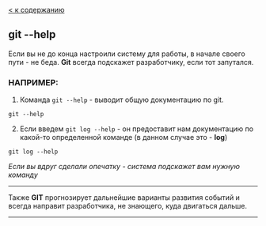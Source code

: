 [< к содержанию](./readme.md)

## git --help

Если вы не до конца настроили систему для работы, в начале своего пути - не беда. **Git** всегда подскажет разработчику, если тот запутался.


### **НАПРИМЕР:**


1. Команда ``git --help`` - выводит общую документацию по git.

```bash=
git --help
```

2. Если введем ``git log --help`` - он предоставит нам документацию по какой-то определенной команде (в данном случае это - **log**)

```bash=
git log --help
 ```

  *Если вы вдруг сделали опечатку - система подскажет вам нужную команду*

---

Также **GIT** прогнозирует дальнейшие варианты развития событий и всегда направит разработчика, не знающего, куда двигаться дальше.

---
